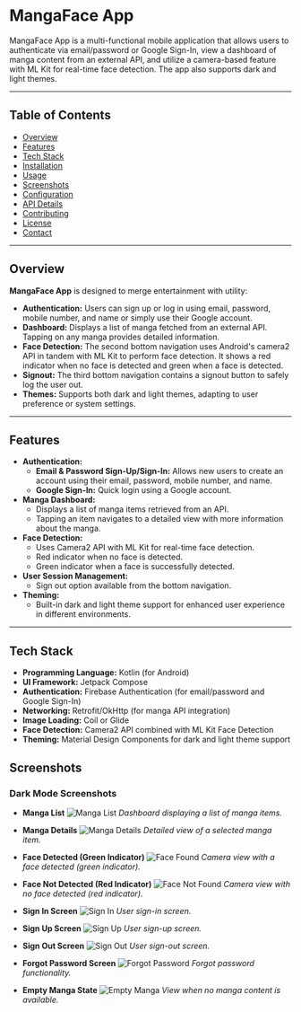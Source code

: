 # MangaFace App

MangaFace App is a multi-functional mobile application that allows users to authenticate via email/password or Google Sign-In, view a dashboard of manga content from an external API, and utilize a camera-based feature with ML Kit for real-time face detection. The app also supports dark and light themes.

---

## Table of Contents

- [Overview](#overview)
- [Features](#features)
- [Tech Stack](#tech-stack)
- [Installation](#installation)
- [Usage](#usage)
- [Screenshots](#screenshots)
- [Configuration](#configuration)
- [API Details](#api-details)
- [Contributing](#contributing)
- [License](#license)
- [Contact](#contact)

---

## Overview

**MangaFace App** is designed to merge entertainment with utility:
- **Authentication:** Users can sign up or log in using email, password, mobile number, and name or simply use their Google account.
- **Dashboard:** Displays a list of manga fetched from an external API. Tapping on any manga provides detailed information.
- **Face Detection:** The second bottom navigation uses Android's camera2 API in tandem with ML Kit to perform face detection. It shows a red indicator when no face is detected and green when a face is detected.
- **Signout:** The third bottom navigation contains a signout button to safely log the user out.
- **Themes:** Supports both dark and light themes, adapting to user preference or system settings.

---

## Features

- **Authentication:**
  - **Email & Password Sign-Up/Sign-In:** Allows new users to create an account using their email, password, mobile number, and name.
  - **Google Sign-In:** Quick login using a Google account.
- **Manga Dashboard:**
  - Displays a list of manga items retrieved from an API.
  - Tapping an item navigates to a detailed view with more information about the manga.
- **Face Detection:**
  - Uses Camera2 API with ML Kit for real-time face detection.
  - Red indicator when no face is detected.
  - Green indicator when a face is successfully detected.
- **User Session Management:**
  - Sign out option available from the bottom navigation.
- **Theming:**
  - Built-in dark and light theme support for enhanced user experience in different environments.

---

## Tech Stack

- **Programming Language:** Kotlin (for Android)
- **UI Framework:** Jetpack Compose
- **Authentication:** Firebase Authentication (for email/password and Google Sign-In)
- **Networking:** Retrofit/OkHttp (for manga API integration)
- **Image Loading:** Coil or Glide
- **Face Detection:** Camera2 API combined with ML Kit Face Detection
- **Theming:** Material Design Components for dark and light theme support


## Screenshots

### Dark Mode Screenshots

- **Manga List**
  ![Manga List](Screenshots/MangaList.jpg)
  *Dashboard displaying a list of manga items.*

- **Manga Details**
  ![Manga Details](Screenshots/MangaDetails.jpg)
  *Detailed view of a selected manga item.*

- **Face Detected (Green Indicator)**
  ![Face Found](Screenshots/FaceFound.jpg)
  *Camera view with a face detected (green indicator).*

- **Face Not Detected (Red Indicator)**
  ![Face Not Found](Screenshots/FaceNotFound.jpg)
  *Camera view with no face detected (red indicator).*

- **Sign In Screen**
  ![Sign In](Screenshots/SignIn.jpg)
  *User sign-in screen.*

- **Sign Up Screen**
  ![Sign Up](Screenshots/SignUp.jpg)
  *User sign-up screen.*

- **Sign Out Screen**
  ![Sign Out](Screenshots/SingOut.jpg)
  *User sign-out screen.*

- **Forgot Password Screen**
  ![Forgot Password](Screenshots/ForgetPassowrd.jpg)
  *Forgot password functionality.*

- **Empty Manga State**
  ![Empty Manga](Screenshots/EmpltyManga.jpg)
  *View when no manga content is available.*

